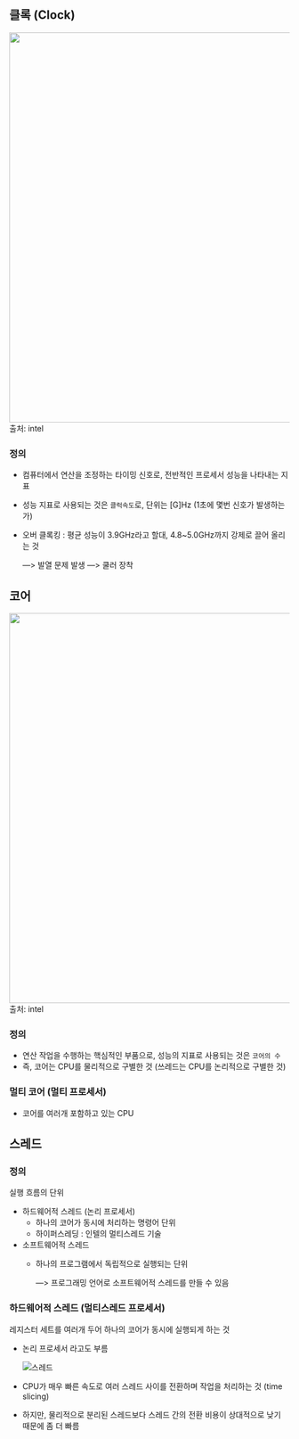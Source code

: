 ## 클록 (Clock)
<img src="https://github.com/Ssafy-Developer-Study/CS-study/assets/64201367/b0520be6-271b-4f04-80bb-92ee0dbcdfe2" width="700"/>     
출처: intel

### 정의

- 컴퓨터에서 연산을 조정하는 타이밍 신호로, 전반적인 프로세서 성능을 나타내는 지표
- 성능 지표로 사용되는 것은 `클럭속도`로, 단위는 [G]Hz (1초에 몇번 신호가 발생하는가)
- 오버 클록킹 : 평균 성능이 3.9GHz라고 할대, 4.8~5.0GHz까지 강제로 끌어 올리는 것
    
    —> 발열 문제 발생 —> 쿨러 장착

## 코어
<img src="https://github.com/Ssafy-Developer-Study/CS-study/assets/64201367/b9d89732-d6e5-4a51-a569-c8dd92932f13" width="700"/>    
출처: intel

### 정의

- 연산 작업을 수행하는 핵심적인 부품으로, 성능의 지표로 사용되는 것은 `코어의 수`
- 즉, 코어는 CPU를 물리적으로 구별한 것 (쓰레드는 CPU를 논리적으로 구별한 것)

### 멀티 코어 (멀티 프로세서)

* 코어를 여러개 포함하고 있는 CPU

## 스레드

### 정의

실행 흐름의 단위

- 하드웨어적 스레드 (논리 프로세서)
    - 하나의 코어가 동시에 처리하는 명령어 단위
    - 하이퍼스레딩 : 인텔의 멀티스레드 기술
- 소프트웨어적 스레드
    - 하나의 프로그램에서 독립적으로 실행되는 단위
        
        —> 프로그래밍 언어로 소프트웨어적 스레드를 만들 수 있음
        

### 하드웨어적 스레드 (멀티스레드 프로세서)

레지스터 세트를 여러개 두어 하나의 코어가 동시에 실행되게 하는 것

- 논리 프로세서 라고도 부름
    
   ![스레드](https://github.com/Ssafy-Developer-Study/CS-study/assets/64201367/0083f2f6-71a4-4050-83da-f2be05d3219e)   
    
- CPU가 매우 빠른 속도로 여러 스레드 사이를 전환하며 작업을 처리하는 것 (time slicing)
- 하지만, 물리적으로 분리된 스레드보다 스레드 간의 전환 비용이 상대적으로 낮기 때문에 좀 더 빠름

